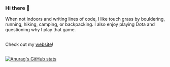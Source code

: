 ### Hi there 👋

When not indoors and writing lines of code, I like touch grass by bouldering, running, hiking, camping, or backpacking. I also enjoy playing Dota and questioning why I play that game.

##

Check out my [website](https://www.mattcacho.com)!

##

[![Anurag's GitHub stats](https://github-readme-stats.vercel.app/api?username=macho-catt&hide=stars&count_private=true&show_icons=true&theme=tokyonight)](https://github.com/anuraghazra/github-readme-stats)

<!--
**macho-catt/macho-catt** is a ✨ _special_ ✨ repository because its `README.md` (this file) appears on your GitHub profile.

Here are some ideas to get you started:

- 🔭 I’m currently working on ...
- 🌱 I’m currently learning ...
- 👯 I’m looking to collaborate on ...
- 🤔 I’m looking for help with ...
- 💬 Ask me about ...
- 📫 How to reach me: ...
- 😄 Pronouns: ...
- ⚡ Fun fact: ...
-->
